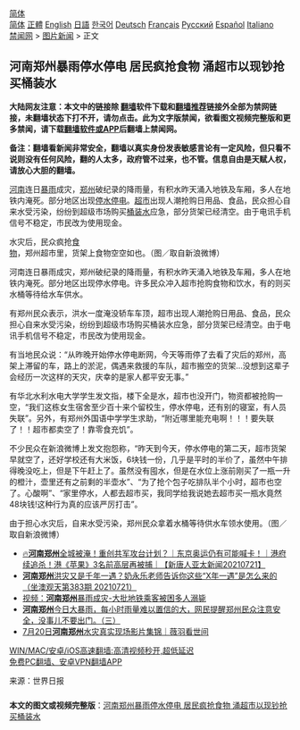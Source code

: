  <!-- 面包屑导航 --> <div class="breadcrumb"><!-- GTranslate: https://gtranslate.io/ -->  <div class="switcher notranslate">  <div class="selected">  <a href="#" onclick="return false;"> 简体</a>  </div>  <div class="option">  <a href="https://www.bannedbook.org" onclick="doGTranslate('zh-CN|zh-CN');jQuery('div.switcher div.selected a').html(jQuery(this).html());return false;" title="简体中文" class="nturl selected"> 简体</a>  <a href="https://www.bannedbook.org/zh-tw/" onclick="doGTranslate('zh-CN|zh-TW');jQuery('div.switcher div.selected a').html(jQuery(this).html());return false;" title="繁體中文" class="nturl"> 正體</a>  <a href="https://www.bannedbook.org/en/" onclick="doGTranslate('zh-CN|en');jQuery('div.switcher div.selected a').html(jQuery(this).html());return false;" title="English" class="nturl"> English</a>  <a href="https://www.bannedbook.org/ja/" onclick="doGTranslate('zh-CN|ja');jQuery('div.switcher div.selected a').html(jQuery(this).html());return false;" title="日本語" class="nturl"> 日語</a>  <a href="https://www.bannedbook.org/ko/" onclick="doGTranslate('zh-CN|ko');jQuery('div.switcher div.selected a').html(jQuery(this).html());return false;" title="한국어" class="nturl"> 한국어</a>  <a href="https://www.bannedbook.org/de/" onclick="doGTranslate('zh-CN|de');jQuery('div.switcher div.selected a').html(jQuery(this).html());return false;" title="Deutsch" class="nturl"> Deutsch</a>  <a href="https://www.bannedbook.org/fr/" onclick="doGTranslate('zh-CN|fr');jQuery('div.switcher div.selected a').html(jQuery(this).html());return false;" title="Français" class="nturl"> Français</a>  <a href="https://www.bannedbook.org/ru/" onclick="doGTranslate('zh-CN|ru');jQuery('div.switcher div.selected a').html(jQuery(this).html());return false;" title="Русский" class="nturl"> Русский</a>  <a href="https://www.bannedbook.org/es/" onclick="doGTranslate('zh-CN|es');jQuery('div.switcher div.selected a').html(jQuery(this).html());return false;" title="Español" class="nturl"> Español</a>  <a href="https://www.bannedbook.org/it/" onclick="doGTranslate('zh-CN|it');jQuery('div.switcher div.selected a').html(jQuery(this).html());return false;" title="Italiano" class="nturl"> Italiano</a>  </div>  </div>      <div class='breadcrumb-sub'><!-- Breadcrumb NavXT 6.3.0 --> <a href="https://www.bannedbook.org/" class="home">禁闻网</a> &gt; <a href="https://www.bannedbook.org/bnews/topimagenews/" class="category">图片新闻</a> &gt; 正文</div></div><h2>河南郑州暴雨停水停电 居民疯抢食物 涌超市以现钞抢买桶装水</h2> <p class="notice"><b>大陆网友注意：本文中的链接除 <a href="https://github.com/bannedbook/fanqiang" >翻墙</a>软件下载和<a href="https://github.com/killgcd/justmysocks/blob/master/README.md">翻墙推荐</a>链接外全部为禁网链接，未翻墙状态下打不开，请勿点击。此为文字版禁闻，欲看图文视频完整版和更多禁闻，请下载<a href="https://github.com/bannedbook/fanqiang">翻墙软件或APP</a>后翻墙上禁闻网。</p><p>备注：翻墙看新闻非常安全，翻墙以真实身份发表敏感言论有一定风险，但只看不说则没有任何风险，翻的人太多，政府管不过来，也不管。信息自由是天赋人权，请放心大胆的翻墙。</b></p>  <div class="entry"> <p id="summary"><a href="https://www.bannedbook.org/bnews/tag/%e6%b2%b3%e5%8d%97/" class="st_tag internal_tag" rel="tag" title="标签 河南 下的日志">河南</a>连日<a href="https://www.bannedbook.org/bnews/tag/%E6%9A%B4%E9%9B%A8/" class="st_tag internal_tag" rel="tag" title="标签 暴雨 下的日志">暴雨</a>成灾，<a href="https://www.bannedbook.org/bnews/tag/%e9%83%91%e5%b7%9e/" class="st_tag internal_tag" rel="tag" title="标签 郑州 下的日志">郑州</a>破纪录的降雨量，有积水昨天涌入地铁及车厢，多人在地铁内淹死。部分地区出现<a href="https://www.bannedbook.org/bnews/tag/%E5%81%9C%E6%B0%B4/" class="st_tag internal_tag" rel="tag" title="标签 停水 下的日志">停水</a><a href="https://www.bannedbook.org/bnews/tag/%E5%81%9C%E7%94%B5/" class="st_tag internal_tag" rel="tag" title="标签 停电 下的日志">停电</a>。<a href="https://www.bannedbook.org/bnews/tag/%e8%b6%85%e5%b8%82/" class="st_tag internal_tag" rel="tag" title="标签 超市 下的日志">超市</a>出现人潮抢购日用品、食品，民众担心自来水受污染，纷纷到超级市场购买<a href="https://www.bannedbook.org/bnews/tag/%e6%a1%b6%e8%a3%85%e6%b0%b4/" class="st_tag internal_tag" rel="tag" title="标签 桶装水 下的日志">桶装水</a>应急，部分货架已经清空。由于电讯手机信号不稳定，市民改为使用现金。</p> <p id="conimg">水灾后，民众疯抢<a href="https://www.bannedbook.org/bnews/tag/%e9%a3%9f%e7%89%a9/" class="st_tag internal_tag" rel="tag" title="标签 食物 下的日志">食物</a>，郑州超市里，货架上食物空空如也。（图／取自新浪微博）</p>  <p>河南连日暴雨成灾，郑州破纪录的降雨量，有积水昨天涌入地铁及车厢，多人在地铁内淹死。部分地区出现停水停电。许多民众冲入超市抢购食物和饮水，有的则买水桶等待给水车供水。</p> <p>有郑州民众表示，洪水一度淹没轿车车顶，超市出现人潮抢购日用品、食品，民众担心自来水受污染，纷纷到超级市场购买桶装水应急，部分货架已经清空。由于电讯手机信号不稳定，市民改为使用现金。</p>  <p>有当地民众说：“从昨晚开始停水停电断网，今天等雨停了去看了灾后的郑州，高架上滞留的车，路上的淤泥，偶遇来救援的车队，超市搬空的货架…没想到这辈子会经历一次这样的天灾，庆幸的是家人都平安无事。”</p> <p>有华北水利水电大学学生发文指，楼下全是水，超市也没开门，物资都被抢购一空，“我们这栋女生宿舍至少百十来个留校生，停水停电，还有别的寝室，有人员失联”。另外，有郑州外国语中学学生求助，“附近哪里能充电啊！！！要失联了！！超市都卖空了！靠零食充饥”。</p>  <p>不少民众在新浪微博上发文抱怨称，“昨天到今天，停水停电的第二天，超市货架早就空了，还好学校还有大米饭，6块钱一份，几乎是平时的半价了，虽然中午排得晚没吃上，但是下午赶上了。虽然没有囤水，但是在水位上涨前刚买了一瓶一升的橙汁，壶里还有之前剩的半壶水”、“为了抢个包子吃排队半个小时，超市也空了。心酸啊”、“家里停水，人都去超市买，我同学给我说她去超市买一瓶水竟然48块钱!这种行为真的应该严厉打击”。</p> <p>由于担心水灾后，自来水受污染，郑州民众拿着水桶等待供水车领水使用。（图／取自新浪微博）</p>  <ul class='op-related-articles' title='相关阅读'> <li><a href='https://www.bannedbook.org/bnews/taiwannews/20210722/1591611.html' target='_blank'>🔥<b>河南郑州</b>全城被淹！重创共军攻台计划？｜东京奥运仍有可能喊卡！｜港府续追杀！港《苹果》3名前高层再被捕｜【新唐人亚太新闻20210721】</a></li> <li><a href='https://www.bannedbook.org/bnews/bannedvideo/20210721/1591385.html' target='_blank'><b>河南郑州</b>洪灾又是千年一遇？奶永乐老师告诉你这些“X年一遇”是怎么来的（坐澳观天第383期 20210721）</a></li> <li><a href='https://www.bannedbook.org/bnews/bannedvideo/20210721/1591252.html' target='_blank'>视频：<b>河南郑州</b>暴雨成灾-大批地铁乘客被困多人溺毙</a></li> <li><a href='https://www.bannedbook.org/bnews/bannedvideo/20210721/1591017.html' target='_blank'><b>河南郑州</b>今日大暴雨，每小时雨量难以置信的大，网民提醒郑州民众注意安全，没事儿不要出门。（三）</a></li> <li><a href='https://www.bannedbook.org/bnews/bannedvideo/20210721/1591015.html' target='_blank'>7月20日<b>河南郑州</b>水灾真实现场影片集锦｜薇羽看世间</a></li> </ul> <p class="texttj"> <a href="https://github.com/bannedbook/fanqiang/wiki/V2ray%E6%9C%BA%E5%9C%BA" target="_blank">WIN/MAC/安卓/iOS高速翻墙:高清视频秒开,超低延迟</a><br/> <a href="https://github.com/bannedbook/fanqiang/wiki/%E7%A6%81%E9%97%BB%E7%BD%91%E5%AE%89%E5%8D%93%E7%BF%BB%E5%A2%99%E6%96%B0%E9%97%BBAPP" target="_blank">免费PC翻墙、安卓VPN翻墙APP</a></p><p> 来源：世界日报 </p><a name='sharetosocial'></a>  <div style="margin-bottom:5px;padding-bottom:5px;clear:both"> <div id="archive-pix-1" class="banner-ads"> <!-- AuctionX Display platform tag START --> <div id="26318x728x90x621x_ADSLOT2" clicktrack="%%CLICK_URL_ESC%%"></div> <!-- AuctionX Display platform tag END --> </div> <div id="archive-pix-2" class="banner-ads"> <!-- AuctionX Display platform tag START --> <div id="26315x300x250x621x_ADSLOT2" clicktrack="%%CLICK_URL_ESC%%"></div> <!-- AuctionX Display platform tag END --> </div> </div>  <div id="archive-pix-1" class="banner-ads"> <!-- AuctionX Display platform tag START --> <div id="26318x728x90x621x_ADSLOT3" clicktrack="%%CLICK_URL_ESC%%"></div> <!-- AuctionX Display platform tag END --> </div> <div><b>本文的图文或视频完整版</b>：<a href='https://www.bannedbook.org/bnews/topimagenews/20210722/1591665.html'>河南郑州暴雨停水停电 居民疯抢食物 涌超市以现钞抢买桶装水</a></div>  </div><!--END ENTRY--> 